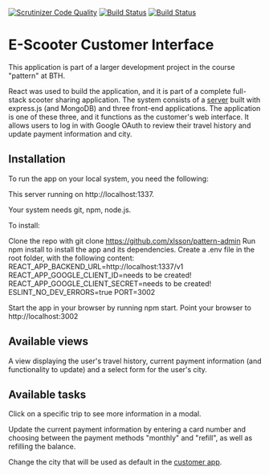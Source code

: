 [![Scrutinizer Code Quality](https://scrutinizer-ci.com/g/richardstg/bike-customer-client/badges/quality-score.png?b=main)](https://scrutinizer-ci.com/g/richardstg/bike-customer-client/?branch=main)
[![Build Status](https://scrutinizer-ci.com/g/richardstg/bike-customer-client/badges/build.png?b=main)](https://scrutinizer-ci.com/g/richardstg/bike-customer-client/build-status/main)
[![Build Status](https://app.travis-ci.com/richardstg/bike-customer-client.svg?branch=main)](https://app.travis-ci.com/richardstg/bike-customer-client)

# E-Scooter Customer Interface

This application is part of a larger development project in the course "pattern" at BTH.

React was used to build the application, and it is part of a complete full-stack scooter sharing application. The system consists of a [server](https://github.com/wadholm/pattern-backend) built with express.js (and MongoDB) and three front-end applications. The application is one of these three, and it functions as the customer's web interface. It allows users to log in with Google OAuth to review their travel history and update payment information and city.

## Installation

To run the app on your local system, you need the following:

This server running on http://localhost:1337.

Your system needs git, npm, node.js.

To install:

Clone the repo with git clone https://github.com/xlsson/pattern-admin
Run npm install to install the app and its dependencies.
Create a .env file in the root folder, with the following content:
REACT_APP_BACKEND_URL=http://localhost:1337/v1
REACT_APP_GOOGLE_CLIENT_ID=needs to be created!
REACT_APP_GOOGLE_CLIENT_SECRET=needs to be created!
ESLINT_NO_DEV_ERRORS=true
PORT=3002

Start the app in your browser by running npm start.
Point your browser to http://localhost:3002

## Available views

A view displaying the user's travel history, current payment information (and functionality to update) and a select form for the user's city.

## Available tasks

Click on a specific trip to see more information in a modal.

Update the current payment information by entering a card number and choosing between the payment methods "monthly" and "refill", as well as refilling the balance.

Change the city that will be used as default in the [customer app](https://github.com/richardstg/bike-customer-app).
